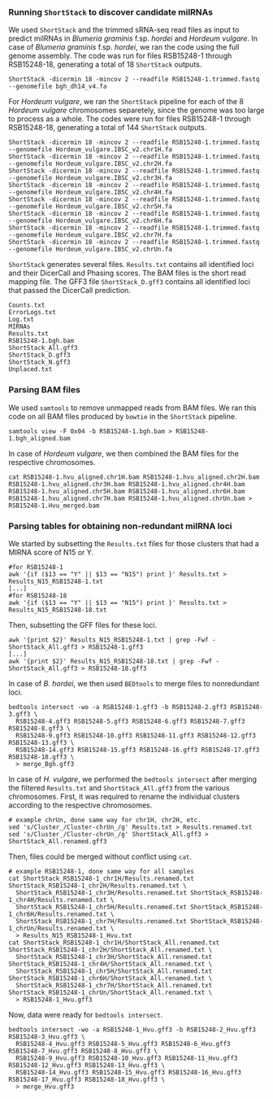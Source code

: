 ### Running `ShortStack` to discover candidate milRNAs
We used `ShortStack` and the trimmed sRNA-seq read files as input to predict milRNAs in *Blumeria graminis* f.sp. *hordei* and *Hordeum vulgare*. In case of *Blumeria graminis* f.sp. *hordei*, we ran the code using the full genome assembly. The code was run for files RSB15248-1 through RSB15248-18, generating a total of 18 `ShortStack` outputs. 
```ShellSession
ShortStack -dicermin 18 -mincov 2 --readfile RSB15248-1.trimmed.fastq --genomefile bgh_dh14_v4.fa
```

For *Hordeum vulgare*, we ran the `ShortStack` pipeline for each of the 8 *Hordeum vulgare* chromosomes separetely, since the genome was too large to process as a whole. The codes were run for files RSB15248-1 through RSB15248-18, generating a total of 144 `ShortStack` outputs.
```ShellSession
ShortStack -dicermin 18 -mincov 2 --readfile RSB15248-1.trimmed.fastq --genomefile Hordeum_vulgare.IBSC_v2.chr1H.fa
ShortStack -dicermin 18 -mincov 2 --readfile RSB15248-1.trimmed.fastq --genomefile Hordeum_vulgare.IBSC_v2.chr2H.fa
ShortStack -dicermin 18 -mincov 2 --readfile RSB15248-1.trimmed.fastq --genomefile Hordeum_vulgare.IBSC_v2.chr3H.fa
ShortStack -dicermin 18 -mincov 2 --readfile RSB15248-1.trimmed.fastq --genomefile Hordeum_vulgare.IBSC_v2.chr4H.fa
ShortStack -dicermin 18 -mincov 2 --readfile RSB15248-1.trimmed.fastq --genomefile Hordeum_vulgare.IBSC_v2.chr5H.fa
ShortStack -dicermin 18 -mincov 2 --readfile RSB15248-1.trimmed.fastq --genomefile Hordeum_vulgare.IBSC_v2.chr6H.fa
ShortStack -dicermin 18 -mincov 2 --readfile RSB15248-1.trimmed.fastq --genomefile Hordeum_vulgare.IBSC_v2.chr7H.fa
ShortStack -dicermin 18 -mincov 2 --readfile RSB15248-1.trimmed.fastq --genomefile Hordeum_vulgare.IBSC_v2.chrUn.fa
```

`ShortStack` generates several files. `Results.txt` contains all identified loci and their DicerCall and Phasing scores. The BAM files is the short read mapping file. The GFF3 file `ShortStack_D.gff3` contains all identified loci that passed the DicerCall prediction. 
```
Counts.txt
ErrorLogs.txt
Log.txt
MIRNAs
Results.txt
RSB15248-1.bgh.bam
ShortStack_All.gff3
ShortStack_D.gff3
ShortStack_N.gff3
Unplaced.txt
```

### Parsing BAM files 
We used `samtools` to remove unmapped reads from BAM files. We ran this code on all BAM files produced by `bowtie` in the `ShortStack` pipeline. 
```ShellSession
samtools view -F 0x04 -b RSB15248-1.bgh.bam > RSB15248-1.bgh_aligned.bam
```
In case of *Hordeum vulgare*, we then combined the BAM files for the respective chromosomes. 
```ShellSession
cat RSB15248-1.hvu_aligned.chr1H.bam RSB15248-1.hvu_aligned.chr2H.bam RSB15248-1.hvu_aligned.chr3H.bam RSB15248-1.hvu_aligned.chr4H.bam RSB15248-1.hvu_aligned.chr5H.bam RSB15248-1.hvu_aligned.chr6H.bam RSB15248-1.hvu_aligned.chr7H.bam RSB15248-1.hvu_aligned.chrUn.bam > RSB15248-1.Hvu_merged.bam  
```

### Parsing tables for obtaining non-redundant milRNA loci
We started by subsetting the `Results.txt` files for those clusters that had a MIRNA score of N15 or Y. 
```ShellSession
#for RSB15248-1
awk '{if ($13 == "Y" || $13 == "N15") print }' Results.txt > Results_N15_RSB15248-1.txt
[...]
#for RSB15248-18
awk '{if ($13 == "Y" || $13 == "N15") print }' Results.txt > Results_N15_RSB15248-18.txt
```
Then, subsetting the GFF files for these loci. 
```ShellSession
awk '{print $2}' Results_N15_RSB15248-1.txt | grep -Fwf - ShortStack_All.gff3 > RSB15248-1.gff3
[...]
awk '{print $2}' Results_N15_RSB15248-18.txt | grep -Fwf - ShortStack_All.gff3 > RSB15248-18.gff3
```
In case of *B. hordei*, we then used `BEDtools` to merge files to nonredundant loci. 
```ShellSession
bedtools intersect -wo -a RSB15248-1.gff3 -b RSB15248-2.gff3 RSB15248-3.gff3 \
  RSB15248-4.gff3 RSB15248-5.gff3 RSB15248-6.gff3 RSB15248-7.gff3 RSB15248-8.gff3 \
  RSB15248-9.gff3 RSB15248-10.gff3 RSB15248-11.gff3 RSB15248-12.gff3 RSB15248-13.gff3 \
  RSB15248-14.gff3 RSB15248-15.gff3 RSB15248-16.gff3 RSB15248-17.gff3 RSB15248-18.gff3 \
  > merge_Bgh.gff3
```
In case of *H. vulgare*, we performed the `bedtools intersect` after merging the filtered `Results.txt` and `ShortStack_All.gff3` from the various chromosomes. First, it was required to rename the individual clusters according to the respective chromosomes. 
```ShellSession
# example chrUn, done same way for chr1H, chr2H, etc. 
sed 's/Cluster_/Cluster-chrUn_/g' Results.txt > Results.renamed.txt
sed 's/Cluster_/Cluster-chrUn_/g' ShortStack_All.gff3 > ShortStack_All.renamed.gff3
```
Then, files could be merged without conflict using `cat`.
```ShellSession
# example RSB15248-1, done same way for all samples
cat ShortStack_RSB15248-1_chr1H/Results.renamed.txt ShortStack_RSB15248-1_chr2H/Results.renamed.txt \
  ShortStack_RSB15248-1_chr3H/Results.renamed.txt ShortStack_RSB15248-1_chr4H/Results.renamed.txt \
  ShortStack_RSB15248-1_chr5H/Results.renamed.txt ShortStack_RSB15248-1_chr6H/Results.renamed.txt \
  ShortStack_RSB15248-1_chr7H/Results.renamed.txt ShortStack_RSB15248-1_chrUn/Results.renamed.txt \
  > Results_N15_RSB15248-1_Hvu.txt
cat ShortStack_RSB15248-1_chr1H/ShortStack_All.renamed.txt ShortStack_RSB15248-1_chr2H/ShortStack_All.renamed.txt \
  ShortStack_RSB15248-1_chr3H/ShortStack_All.renamed.txt ShortStack_RSB15248-1_chr4H/ShortStack_All.renamed.txt \
  ShortStack_RSB15248-1_chr5H/ShortStack_All.renamed.txt ShortStack_RSB15248-1_chr6H/ShortStack_All.renamed.txt \
  ShortStack_RSB15248-1_chr7H/ShortStack_All.renamed.txt ShortStack_RSB15248-1_chrUn/ShortStack_All.renamed.txt \
  > RSB15248-1_Hvu.gff3
```
Now, data were ready for `bedtools intersect`.
```ShellSession
bedtools intersect -wo -a RSB15248-1_Hvu.gff3 -b RSB15248-2_Hvu.gff3 RSB15248-3_Hvu.gff3 \
  RSB15248-4_Hvu.gff3 RSB15248-5_Hvu.gff3 RSB15248-6_Hvu.gff3 RSB15248-7_Hvu.gff3 RSB15248-8_Hvu.gff3 \
  RSB15248-9_Hvu.gff3 RSB15248-10_Hvu.gff3 RSB15248-11_Hvu.gff3 RSB15248-12_Hvu.gff3 RSB15248-13_Hvu.gff3 \
  RSB15248-14_Hvu.gff3 RSB15248-15_Hvu.gff3 RSB15248-16_Hvu.gff3 RSB15248-17_Hvu.gff3 RSB15248-18_Hvu.gff3 \
  > merge_Hvu.gff3
```
